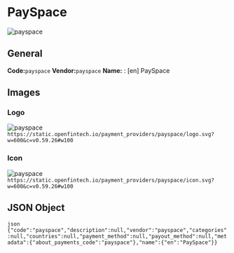# PaySpace 
![payspace](https://static.openfintech.io/payment_providers/payspace/logo.svg?w=600&c=v0.59.26#w100) 
## General 
**Code:**`payspace` 
**Vendor:**`payspace` 
**Name:** 
:	[en] PaySpace 
## Images 
### Logo 
![payspace](https://static.openfintech.io/payment_providers/payspace/logo.svg?w=600&c=v0.59.26#w100) 
``` https://static.openfintech.io/payment_providers/payspace/logo.svg?w=600&c=v0.59.26#w100 ``` 
### Icon 
![payspace](https://static.openfintech.io/payment_providers/payspace/icon.svg?w=600&c=v0.59.26#w100) 
``` https://static.openfintech.io/payment_providers/payspace/icon.svg?w=600&c=v0.59.26#w100 ``` 
## JSON Object 
```json {"code":"payspace","description":null,"vendor":"payspace","categories":null,"countries":null,"payment_method":null,"payout_method":null,"metadata":{"about_payments_code":"payspace"},"name":{"en":"PaySpace"}} ``` 

